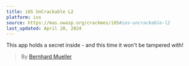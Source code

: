 ```yaml
---
title: iOS UnCrackable L2
platform: ios
source: https://mas.owasp.org/crackmes/iOS#ios-uncrackable-l2
last_updated: April 28, 2024
---
```


This app holds a secret inside - and this time it won't be tampered with!

> By [Bernhard Mueller](https://github.com/muellerberndt "Bernhard Mueller")
